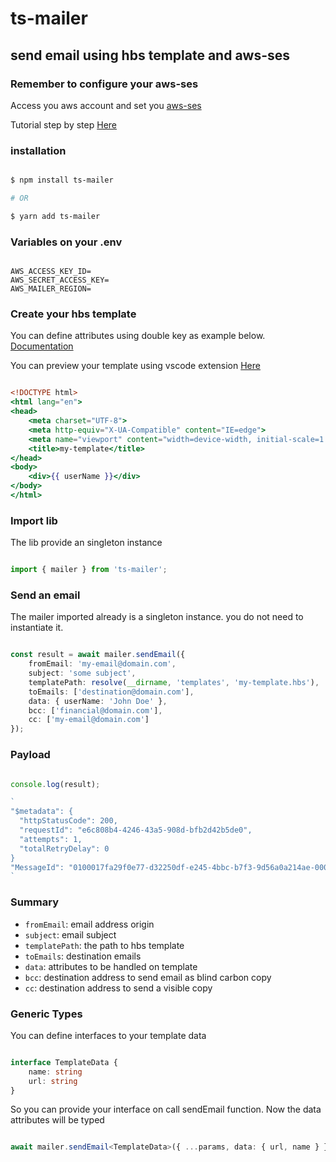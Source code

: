 # ts-mailer

## send email using hbs template and aws-ses

### Remember to configure your aws-ses

Access you aws account and set you [aws-ses](https://aws.amazon.com/ses/?nc2=type_a)

Tutorial step by step [Here](https://www.replyup.com/blog/amazon-ses-tutorial/)

### installation

```sh

$ npm install ts-mailer

# OR 

$ yarn add ts-mailer

```

### Variables on your .env

```env

AWS_ACCESS_KEY_ID=
AWS_SECRET_ACCESS_KEY=
AWS_MAILER_REGION=

```

### Create your hbs template 

You can define attributes using double key as example below. [Documentation](https://handlebarsjs.com/guide/)

You can preview your template using vscode extension [Here](https://marketplace.visualstudio.com/items?itemName=greenbyte.handlebars-preview)

```hbs

<!DOCTYPE html>
<html lang="en">
<head>
    <meta charset="UTF-8">
    <meta http-equiv="X-UA-Compatible" content="IE=edge">
    <meta name="viewport" content="width=device-width, initial-scale=1.0">
    <title>my-template</title>
</head>
<body>
    <div>{{ userName }}</div>
</body>
</html>


```

### Import lib

The lib provide an singleton instance

```ts

import { mailer } from 'ts-mailer';

```

### Send an email

The mailer imported already is a singleton instance. you do not need to instantiate it.

```ts

const result = await mailer.sendEmail({
	fromEmail: 'my-email@domain.com',
	subject: 'some subject',
	templatePath: resolve(__dirname, 'templates', 'my-template.hbs'),
	toEmails: ['destination@domain.com'],
	data: { userName: 'John Doe' },
	bcc: ['financial@domain.com'],
	cc: ['my-email@domain.com']
});

```

### Payload

```ts

console.log(result);

`
"$metadata": {
  "httpStatusCode": 200,
  "requestId": "e6c808b4-4246-43a5-908d-bfb2d42b5de0",
  "attempts": 1,
  "totalRetryDelay": 0
}
"MessageId": "0100017fa29f0e77-d32250df-e245-4bbc-b7f3-9d56a0a214ae-000000"
`
```
### Summary

- `fromEmail`: email address origin
- `subject`: email subject
- `templatePath`: the path to hbs template
- `toEmails`: destination emails
- `data`: attributes to be handled on template
- `bcc`: destination address to send email as blind carbon copy
- `cc`: destination address to send a visible copy

### Generic Types 

You can define interfaces to your template data

```ts

interface TemplateData {
	name: string
	url: string
}

```

So you can provide your interface on call sendEmail function.
Now the data attributes will be typed

```ts

await mailer.sendEmail<TemplateData>({ ...params, data: { url, name } });

```
